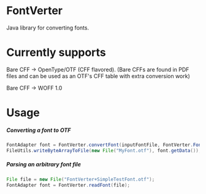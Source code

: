 # FontVerter
Java library for converting fonts. 

# Currently supports
Bare CFF -> OpenType/OTF (CFF flavored). (Bare CFFs are found in PDF files and can be used as an OTF's CFF table with extra conversion work)

Bare CFF -> WOFF 1.0

# Usage
##### Converting a font to OTF
  ```java
  FontAdapter font = FontVerter.convertFont(inputFontFile, FontVerter.FontFormat.OTF);
  FileUtils.writeByteArrayToFile(new File("MyFont.otf"), font.getData());
  ```
##### Parsing an arbitrary font file
  ```java
  File file = new File("FontVerter+SimpleTestFont.otf");
  FontAdapter font = FontVerter.readFont(file);
  ```  

